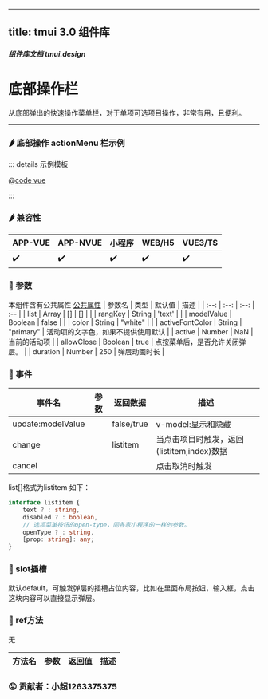 <!--
 * @Autor: 小超1263375375
 * @Date: 2022-06-17 14:39:05
 * @LastEditors: 小超1263375375
 * @LastEditTime: 2022-06-18 10:53:24
 * @FilePath: \tm-vuetify-for-vue3\tmuidocs\doc\com\ActionMenu.md
 * @Description: 
 * 
 * Copyright (c) 2022 by 小超1263375375, All Rights Reserved. 
-->
---
title: tmui 3.0 组件库
---

<dirtoc></dirtoc>

##### 组件库文档 tmui.design

# 底部操作栏
从底部弹出的快速操作菜单栏，对于单项可选项目操作，非常有用，且便利。

---

### :hot_pepper: 底部操作 actionMenu 栏示例

<webview url="https://tmui.design/h5/#/pages/daohang/actionMenu"></webview>

::: details 示例模板

@[code vue](pages/daohang/actionMenu.nvue)

:::

### :hot_pepper: 兼容性

| APP-VUE | APP-NVUE | 小程序 | WEB/H5 | VUE3/TS |
| --- | --- | --- | --- | --- |
| :heavy_check_mark: | :heavy_check_mark: | :heavy_check_mark: | :heavy_check_mark: | :heavy_check_mark: |

### :seedling: 参数
本组件含有公共属性 [公共属性](/doc/spec/组件公共样式.md)
| 参数名 | 类型 | 默认值 | 描述 |
| :--: | :--: | :--: | :-- |
| list | Array | [] | [] |  |
| rangKey | String | 'text' |  |
| modelValue | Boolean | false |  |
| color | String | "white" |  |
| activeFontColor | String | "primary" | 活动项的文字色，如果不提供使用默认 |
| active | Number | NaN | 当前的活动项 |
| allowClose | Boolean | true | 点按菜单后，是否允许关闭弹层。 |
| duration | Number | 250 | 弹层动画时长 |


### :rose: 事件
| 事件名 | 参数 | 返回数据 | 描述 |
| --- | --- | --- | --- |
| update:modelValue |  | false/true | v-model:显示和隐藏 |
| change |  | listitem | 当点击项目时触发，返回(listitem,index)数据 |
| cancel |  |  | 点击取消时触发 |

list[]格式为listitem 如下：
```ts
interface listitem {
	text ? : string,
	disabled ? : boolean,
	// 选项菜单按钮的open-type，同各家小程序的一样的参数。
	openType ? : string,
	[prop: string]: any;
}
```

### :corn: slot插槽

默认default，可触发弹层的插槽占位内容，比如在里面布局按钮，输入框，点击这块内容可以直接显示弹层。

### :green_salad: ref方法

无

| 方法名 | 参数 | 返回值 | 描述 |
| :--: | :--: | :--: | :-- |

### :rage: 贡献者：小超1263375375



